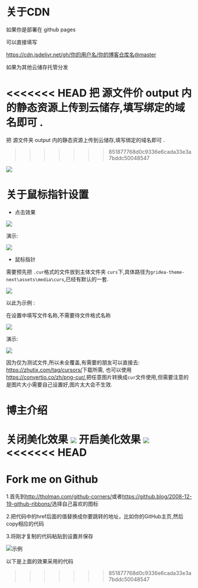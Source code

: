 # 关于CDN

如果你是部署在 github pages

可以直接填写

https://cdn.jsdelivr.net/gh/你的用户名/你的博客仓库名@master

如果为其他云储存托管分发

<<<<<<< HEAD
把 源文件价 output 内的静态资源上传到云储存,填写绑定的域名即可 .
=======
把 源文件夹 output 内的静态资源上传到云储存,填写绑定的域名即可 .
>>>>>>> 851877768d0c9336e6cada33e3a7bddc50048547

![](https://upimage.alexhchu.com/2020/04/22/65893bbc87747.png)



# 关于鼠标指针设置
* 点击效果

![](https://upimage.alexhchu.com/2020/04/23/f0c42f4f8f901.png)

演示:

![](https://upimage.alexhchu.com/2020/04/23/3620409f14fd1.gif)

* 鼠标指针

需要预先把 `.cur`格式的文件放到主体文件夹 `curs`下,具体路径为`gridea-theme-next\assets\media\curs`,已经有默认的一套.

![](https://upimage.alexhchu.com/2020/04/23/2c9e94422d891.png)

以此为示例 :

在设置中填写文件名称,不需要待文件格式名称

![](https://upimage.alexhchu.com/2020/04/23/f70ca1ea2e7cc.png)

演示:

![](https://upimage.alexhchu.com/2020/04/23/475ae5ea1d6c4.gif)

因为仅为测试文件,所以未全覆盖,有需要的朋友可以直接去:
<https://zhutix.com/tag/cursors/>下载所需,
也可以使用<https://convertio.co/zh/png-cur/>,把任意图片转换成`cur`文件使用,但需要注意的是图片大小需要自己设置好,图片太大会不生效.

# 博主介绍

关闭美化效果
![](https://upimage.alexhchu.com/2020/04/23/ecce36a589809.png)
开启美化效果
![](https://upimage.alexhchu.com/2020/04/23/65e6c4f11363f.gif)
<<<<<<< HEAD
=======

# Fork me on Github

1.首先到<http://tholman.com/github-corners/>或者<https://github.blog/2008-12-19-github-ribbons/>选择自己喜欢的图标

2.把代码中的href后面的值替换成你要跳转的地址，比如你的GitHub主页,然后copy相应的代码

3.将刚才复制的代码粘贴到设置并保存

![示例](https://upimage.alexhchu.com/2020/04/29/5d217adf6c211.gif)

以下是上面的效果采用的代码
>>>>>>> 851877768d0c9336e6cada33e3a7bddc50048547
